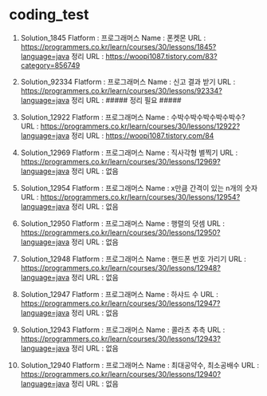 # coding_test

1.  Solution_1845
    Flatform : 프로그래머스
    Name : 폰켓몬
    URL : https://programmers.co.kr/learn/courses/30/lessons/1845?language=java
    정리 URL : https://woopi1087.tistory.com/83?category=856749

2.  Solution_92334
    Flatform : 프로그래머스
    Name : 신고 결과 받기
    URL : https://programmers.co.kr/learn/courses/30/lessons/92334?language=java
    정리 URL : ##### 정리 필요 #####

3.  Solution_12922
    Flatform : 프로그래머스
    Name : 수박수박수박수박수박수?
    URL : https://programmers.co.kr/learn/courses/30/lessons/12922?language=java
    정리 URL : https://woopi1087.tistory.com/84

4.  Solution_12969
    Flatform : 프로그래머스
    Name : 직사각형 별찍기
    URL : https://programmers.co.kr/learn/courses/30/lessons/12969?language=java
    정리 URL : 없음

5.  Solution_12954
    Flatform : 프로그래머스
    Name : x만큼 간격이 있는 n개의 숫자
    URL : https://programmers.co.kr/learn/courses/30/lessons/12954?language=java
    정리 URL : 없음

6.  Solution_12950
    Flatform : 프로그래머스
    Name : 행렬의 덧셈
    URL : https://programmers.co.kr/learn/courses/30/lessons/12950?language=java
    정리 URL : 없음
    
7.  Solution_12948
    Flatform : 프로그래머스
    Name : 핸드폰 번호 가리기
    URL : https://programmers.co.kr/learn/courses/30/lessons/12948?language=java
    정리 URL : 없음

8.  Solution_12947
    Flatform : 프로그래머스
    Name : 하샤드 수
    URL : https://programmers.co.kr/learn/courses/30/lessons/12947?language=java
    정리 URL : 없음

9.  Solution_12943
    Flatform : 프로그래머스
    Name : 콜라츠 추측
    URL : https://programmers.co.kr/learn/courses/30/lessons/12943?language=java
    정리 URL : 없음

10.  Solution_12940
    Flatform : 프로그래머스
    Name : 최대공약수, 최소공배수
    URL : https://programmers.co.kr/learn/courses/30/lessons/12940?language=java
    정리 URL : 없음